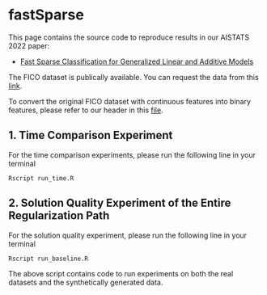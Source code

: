 # fastSparse

This page contains the source code to reproduce results in our AISTATS 2022 paper: 

* [Fast Sparse Classification for Generalized Linear and Additive Models](https://arxiv.org/abs/2202.11389)

The FICO dataset is publically available. You can request the data from this [link](https://community.fico.com/s/explainable-machine-learning-challenge).

To convert the original FICO dataset with continuous features into binary features, please refer to our header in this [file](../visualization/fico_bin_first_5_rows.csv).

## 1. Time Comparison Experiment
For the time comparison experiments, please run the following line in your terminal

```
Rscript run_time.R
```

## 2. Solution Quality Experiment of the Entire Regularization Path
For the solution quality experiment, please run the following line in your terminal

```
Rscript run_baseline.R
```
The above script contains code to run experiments on both the real datasets and the synthetically generated data.